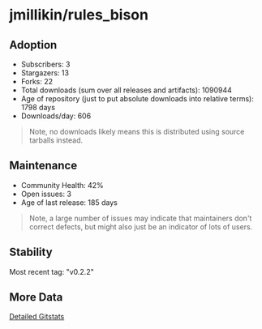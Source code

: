 # jmillikin/rules_bison

## Adoption

- Subscribers: 3
- Stargazers: 13
- Forks: 22
- Total downloads (sum over all releases and artifacts): 1090944
- Age of repository (just to put absolute downloads into relative terms): 1798 days
- Downloads/day: 606

> Note, no downloads likely means this is distributed using source tarballs instead.

## Maintenance

- Community Health: 42%
- Open issues: 3
- Age of last release: 185 days

> Note, a large number of issues may indicate that maintainers don't correct defects, but might also
> just be an indicator of lots of users.

## Stability

Most recent tag: "v0.2.2"

## More Data

[Detailed Gitstats](/bazel-catalog/gitstats/jmillikin/rules_bison)

